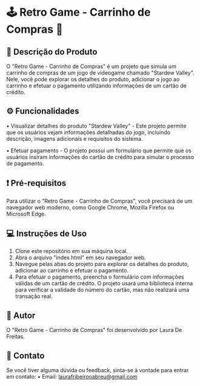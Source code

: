 # 🕹️ Retro Game - Carrinho de Compras 🛒

## 📄 Descrição do Produto
O "Retro Game - Carrinho de Compras" é um projeto que simula um carrinho de compras de um jogo de videogame chamado "Stardew Valley". Nele, você pode explorar os detalhes do produto, adicionar o jogo ao carrinho e efetuar o pagamento utilizando informações de um cartão de crédito.

## ⚙️ Funcionalidades
• Visualizar detalhes do produto "Stardew Valley" - Este projeto permite que os usuários vejam informações detalhadas do jogo, incluindo descrição, imagens adicionais e requisitos do sistema.

• Efetuar pagamento - O projeto possui um formulário que permite que os usuários insiram informações do cartão de crédito para simular o processo de pagamento.

## ❗ Pré-requisitos
Para utilizar o "Retro Game - Carrinho de Compras", você precisará de um navegador web moderno, como Google Chrome, Mozilla Firefox ou Microsoft Edge.

## 💻 Instruções de Uso
1. Clone este repositório em sua máquina local.
2. Abra o arquivo "index.html" em seu navegador web.
3. Navegue pelas abas do projeto para explorar os detalhes do produto, adicionar ao carrinho e efetuar o pagamento.
4. Para efetuar o pagamento, preencha o formulário com informações válidas de um cartão de crédito. O projeto usará uma biblioteca interna para verificar a validade do número do cartão, mas não realizará uma transação real.

## 👤 Autor
O "Retro Game - Carrinho de Compras" foi desenvolvido por Laura De Freitas.

## 📧 Contato
Se você tiver alguma dúvida ou feedback, sinta-se à vontade para entrar em contato:
• Email: laurafribeirooabreu@gmail.com
